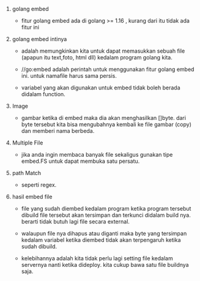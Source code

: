 1. golang embed
    - fitur golang embed ada di golang >= 1.16 , kurang dari itu tidak ada fitur ini

2. golang embed intinya 
    - adalah memungkinkan kita untuk dapat memasukkan sebuah file (apapun itu text,foto, html dll) kedalam program golang kita.

    - //go:embed <namafile> adalah perintah untuk menggunakan fitur golang embed ini. untuk namafile harus sama persis.

    - variabel yang akan digunakan untuk embed tidak boleh berada didalam function.

3. Image
    - gambar ketika di embed maka dia akan menghasilkan []byte. dari byte tersebut kita bisa mengubahnya kembali ke file gambar (copy) dan memberi nama berbeda.

4. Multiple File
    - jika anda ingin membaca banyak file sekaligus gunakan tipe embed.FS untuk dapat membuka satu persatu.

5. path Match
    - seperti regex.

6. hasil embed file
    - file yang sudah diembed kedalam program ketika program tersebut dibuild file tersebut akan tersimpan dan terkunci didalam build nya. berarti tidak butuh lagi file secara external. 

    - walaupun file nya dihapus atau diganti maka byte yang tersimpan kedalam variabel ketika diembed tidak akan terpengaruh ketika sudah dibuild.

    - kelebihannya adalah kita tidak perlu lagi setting file kedalam servernya nanti ketika dideploy. kita cukup bawa satu file buildnya saja.
